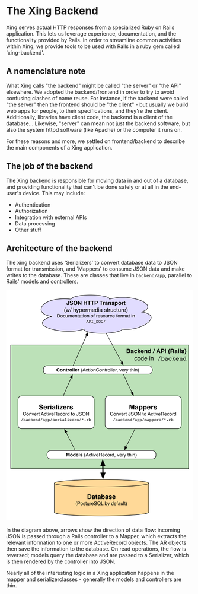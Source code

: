# The Xing Backend

Xing serves actual HTTP responses from a specialized Ruby on Rails application.  This lets us leverage experience, documentation, and the functionality provided by Rails. In order to streamline common activities within Xing, we provide tools to be used with Rails in a ruby gem called 'xing-backend'.

## A nomenclature note

What Xing calls "the backend" might be called "the server" or "the API" elsewhere. We adopted the backend/frontend in order to try to avoid confusing clashes of name reuse. For instance, if the backend were called "the server" then the frontend should be "the client" - but usually we build web apps for people, to their specifications, and they're the client. Additionally, libraries have client code, the backend is a client of the database...  Likewise, "server" can mean not just the backend software, but also the system httpd software (like Apache) or the computer it runs on. 

For these reasons and more, we settled on frontend/backend to describe the main components of a Xing application.

## The job of the backend

The Xing backend is responsible for moving data in and out of a database, and providing functionality that can't be done safely or at all in the end-user's device. This may include:

* Authentication
* Authorization
* Integration with external APIs
* Data processing 
* Other stuff

## Architecture of the backend

The xing backend uses 'Serializers' to convert database data to JSON format for transmission, and 'Mappers' to consume JSON data and make writes to the database.  These are classes that live in ```backend/app```, parallel to Rails' models and controllers. 

![](xing-backend-architecture.png)

In the diagram above, arrows show the direction of data flow: incoming JSON is passed through a Rails controller to a Mapper, which extracts the relevant information to one or more ActiveRecord objects.  The AR objects then save the information to the database.  On read operations, the flow is reversed; models query the database and are passed to a Serializer, which is then rendered by the controller into JSON.  

Nearly all of the interesting logic in a Xing application happens in the mapper and serializerclasses - generally the models and controllers are thin.
